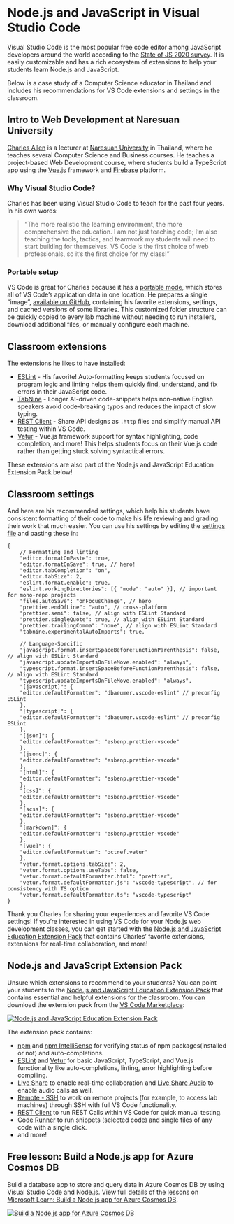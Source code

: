 # Node.js and JavaScript in Visual Studio Code

Visual Studio Code is the most popular free code editor among JavaScript developers around the world according to the [State of JS 2020 survey](https://2020.stateofjs.com/other-tools/#text_editors). It is easily customizable and has a rich ecosystem of extensions to help your students learn Node.js and JavaScript.

Below is a case study of a Computer Science educator in Thailand and includes his recommendations for VS Code extensions and settings in the classroom.

## Intro to Web Development at Naresuan University

[Charles Allen](https://th.linkedin.com/in/ajahncharles) is a lecturer at [Naresuan University](https://www.nu.ac.th) in Thailand, where he teaches several Computer Science and Business courses. He teaches a project-based Web Development course, where students build a TypeScript app using the [Vue.js](https://vuejs.org) framework and [Firebase](https://firebase.google.com) platform.

### Why Visual Studio Code?

Charles has been using Visual Studio Code to teach for the past four years. In his own words:

> “The more realistic the learning environment, the more comprehensive the education. I am not just teaching code; I’m also teaching the tools, tactics, and teamwork my students will need to start building for themselves. VS Code is the first choice of web professionals, so it’s the first choice for my class!”

### Portable setup

VS Code is great for Charles because it has a [portable mode](/docs/editor/portable.md), which stores all of VS Code’s application data in one location. He prepares a single “image”, [available on GitHub](https://github.com/AjahnCharles/lab-image-win), containing his favorite extensions, settings, and cached versions of some libraries. This customized folder structure can be quickly copied to every lab machine without needing to run installers, download additional files, or manually configure each machine.

## Classroom extensions

The extensions he likes to have installed:

- [ESLint](https://marketplace.visualstudio.com/items?itemName=dbaeumer.vscode-eslint) - His favorite! Auto-formatting keeps students focused on program logic and linting helps them quickly find, understand, and fix errors in their JavaScript code.
- [TabNine](https://marketplace.visualstudio.com/items?itemName=TabNine.tabnine-vscode) - Longer AI-driven code-snippets helps non-native English speakers avoid code-breaking typos and reduces the impact of slow typing.
- [REST Client](https://marketplace.visualstudio.com/items?itemName=humao.rest-client) - Share API designs as `.http` files and simplify manual API testing within VS Code.
- [Vetur](https://marketplace.visualstudio.com/items?itemName=octref.vetur) - Vue.js framework support for syntax highlighting, code completion, and more! This helps students focus on their Vue.js code rather than getting stuck solving syntactical errors.

These extensions are also part of the Node.js and JavaScript Education Extension Pack below!

## Classroom settings

And here are his recommended settings, which help his students have consistent formatting of their code to make his life reviewing and grading their work that much easier. You can use his settings by editing the [settings file](/docs/getstarted/settings.md) and pasting these in:

    {
        // Formatting and linting
        "editor.formatOnPaste": true,
        "editor.formatOnSave": true, // hero!
        "editor.tabCompletion": "on",
        "editor.tabSize": 2,
        "eslint.format.enable": true,
        "eslint.workingDirectories": [{ "mode": "auto" }], // important for mono-repo projects
        "files.autoSave": "onFocusChange", // hero
        "prettier.endOfLine": "auto", // cross-platform
        "prettier.semi": false, // align with ESLint Standard
        "prettier.singleQuote": true, // align with ESLint Standard
        "prettier.trailingComma": "none", // align with ESLint Standard
        "tabnine.experimentalAutoImports": true,

        // Language-Specific
        "javascript.format.insertSpaceBeforeFunctionParenthesis": false, // align with ESLint Standard
        "javascript.updateImportsOnFileMove.enabled": "always",
        "typescript.format.insertSpaceBeforeFunctionParenthesis": false, // align with ESLint Standard
        "typescript.updateImportsOnFileMove.enabled": "always",
        "[javascript]": {
        "editor.defaultFormatter": "dbaeumer.vscode-eslint" // preconfig ESLint
        },
        "[typescript]": {
        "editor.defaultFormatter": "dbaeumer.vscode-eslint" // preconfig ESLint
        },
        "[json]": {
        "editor.defaultFormatter": "esbenp.prettier-vscode"
        },
        "[jsonc]": {
        "editor.defaultFormatter": "esbenp.prettier-vscode"
        },
        "[html]": {
        "editor.defaultFormatter": "esbenp.prettier-vscode"
        },
        "[css]": {
        "editor.defaultFormatter": "esbenp.prettier-vscode"
        },
        "[scss]": {
        "editor.defaultFormatter": "esbenp.prettier-vscode"
        },
        "[markdown]": {
        "editor.defaultFormatter": "esbenp.prettier-vscode"
        },
        "[vue]": {
        "editor.defaultFormatter": "octref.vetur"
        },
        "vetur.format.options.tabSize": 2,
        "vetur.format.options.useTabs": false,
        "vetur.format.defaultFormatter.html": "prettier",
        "vetur.format.defaultFormatter.js": "vscode-typescript", // for consistency with TS option
        "vetur.format.defaultFormatter.ts": "vscode-typescript"
    }

Thank you Charles for sharing your experiences and favorite VS Code settings! If you’re interested in using VS Code for your Node.js web development classes, you can get started with the [Node.js and JavaScript Education Extension Pack](https://marketplace.visualstudio.com/items?itemName=tanhakabir.node-js-education-extension-pack) that contains Charles’ favorite extensions, extensions for real-time collaboration, and more!

## Node.js and JavaScript Extension Pack

Unsure which extensions to recommend to your students? You can point your students to the [Node.js and JavaScript Education Extension Pack](https://marketplace.visualstudio.com/items?itemName=tanhakabir.node-js-education-extension-pack) that contains essential and helpful extensions for the classroom. You can download the extension pack from the [VS Code Marketplace](https://marketplace.visualstudio.com/vscode):

[![Node.js and JavaScript Education Extension Pack](images/nodejs/node-js-extension-pack.png)](https://marketplace.visualstudio.com/items?itemName=tanhakabir.node-js-education-extension-pack)

The extension pack contains:

- [npm](https://marketplace.visualstudio.com/items?itemName=eg2.vscode-npm-script) and [npm IntelliSense](https://marketplace.visualstudio.com/items?itemName=christian-kohler.npm-intellisense) for verifying status of npm packages(installed or not) and auto-completions.
- [ESLint](https://marketplace.visualstudio.com/items?itemName=dbaeumer.vscode-eslint) and [Vetur](https://marketplace.visualstudio.com/items?itemName=octref.vetur) for basic JavaScript, TypeScript, and Vue.js functionality like auto-completions, linting, error highlighting before compiling.
- [Live Share](https://marketplace.visualstudio.com/items?itemName=MS-vsliveshare.vsliveshare-pack) to enable real-time collaboration and [Live Share Audio](https://marketplace.visualstudio.com/items?itemName=MS-vsliveshare.vsliveshare-audio) to enable audio calls as well.
- [Remote - SSH](https://marketplace.visualstudio.com/items?itemName=ms-vscode-remote.remote-ssh) to work on remote projects (for example, to access lab machines) through SSH with full VS Code functionality.
- [REST Client](https://marketplace.visualstudio.com/items?itemName=humao.rest-client) to run REST Calls within VS Code for quick manual testing.
- [Code Runner](https://marketplace.visualstudio.com/items?itemName=formulahendry.code-runner) to run snippets (selected code) and single files of any code with a single click.
- and more!

## Free lesson: Build a Node.js app for Azure Cosmos DB

Build a database app to store and query data in Azure Cosmos DB by using Visual Studio Code and Node.js. View full details of the lessons on [Microsoft Learn: Build a Node.js app for Azure Cosmos DB](https://docs.microsoft.com/learn/modules/build-node-cosmos-app-vscode).

[![Build a Node.js app for Azure Cosmos DB](images/nodejs/learn-build-node-app.png)](https://docs.microsoft.com/learn/modules/build-node-cosmos-app-vscode)
